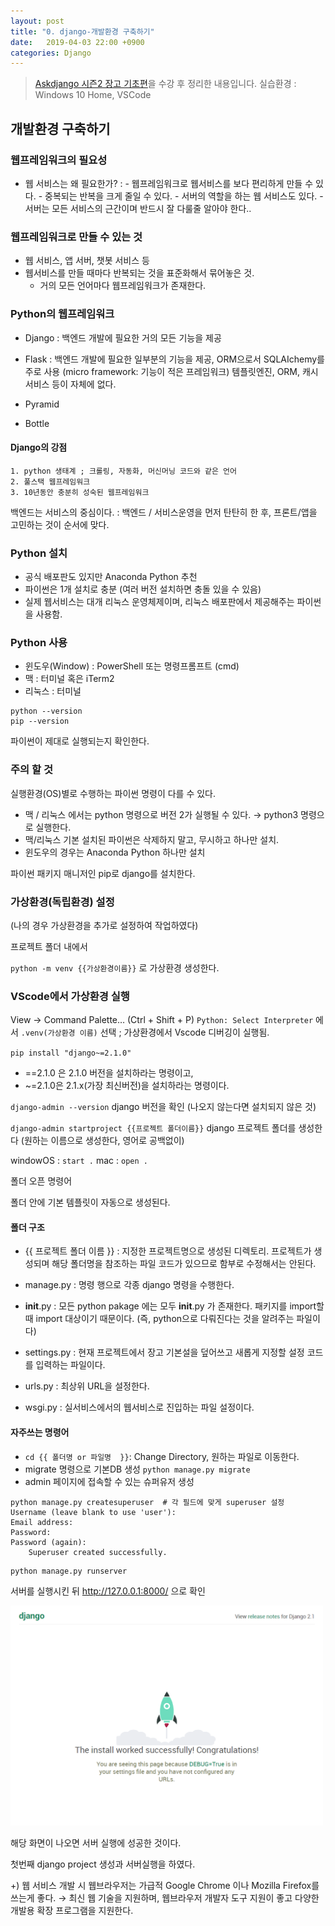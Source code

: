 ```yaml
---
layout: post
title: "0. django-개발환경 구축하기"
date:   2019-04-03 22:00 +0900
categories: Django
---
```

> [Askdjango 시즌2 장고 기초편](https://www.askcompany.kr/r/sections/dfc55e7/)을 수강 후 정리한 내용입니다.
> 실습환경 : Windows 10 Home, VSCode

## 개발환경 구축하기

### 웹프레임워크의 필요성
- 웹 서비스는 왜 필요한가?
	: - 웹프레임워크로 웹서비스를 보다 편리하게 만들 수 있다.
	  - 중복되는 반복을 크게 줄일 수 있다.
	  - 서버의 역할을 하는 웹 서비스도 있다.
	  - 서버는 모든 서비스의 근간이며 반드시 잘 다룰줄 알아야 한다..


### 웹프레임워크로 만들 수 있는 것
- 웹 서비스, 앱 서버, 챗봇 서비스 등
- 웹서비스를 만들 때마다 반복되는 것을 표준화해서 묶어놓은 것.
  - 거의 모든 언어마다 웹프레임워크가 존재한다.


### Python의 웹프레임워크
- Django : 백엔드 개발에 필요한 거의 모든 기능을 제공

- Flask : 백엔드 개발에 필요한 일부분의 기능을 제공, ORM으로서 SQLAIchemy를 주로 사용   (micro framework: 기능이 적은 프레임워크) 템플릿엔진, ORM, 캐시서비스 등이 자체에 없다.

- Pyramid
- Bottle


#### Django의 강점
	1. python 생태계 ; 크롤링, 자동화, 머신머닝 코드와 같은 언어
	2. 풀스택 웹프레임워크
	3. 10년동안 충분히 성숙된 웹프레임워크


백엔드는 서비스의 중심이다.
: 백엔드 / 서비스운영을 먼저 탄탄히 한 후, 프론트/앱을 고민하는 것이 순서에 맞다.


### Python 설치
- 공식 배포판도 있지만 Anaconda Python 추천
- 파이썬은 1개 설치로 충분 (여러 버전 설치하면 충돌 있을 수 있음)
- 실제 웹서비스는 대개 리눅스 운영체제이며, 리눅스 배포판에서 제공해주는 파이썬을 사용함.

### Python 사용
- 윈도우(Window) : PowerShell 또는 명령프롬프트 (cmd)
- 맥 : 터미널 혹은 iTerm2
- 리눅스 : 터미널

```
python --version
pip --version
```
파이썬이 제대로 실행되는지 확인한다.


### 주의 할 것

실행환경(OS)별로 수행하는 파이썬 명령이 다를 수 있다.
 - 맥 / 리눅스 에서는 python 명령으로 버전 2가 실행될 수 있다.
  → python3 명령으로 실행한다.
 - 맥/리눅스 기본 설치된 파이썬은 삭제하지 말고, 무시하고 하나만 설치.
 - 윈도우의 경우는 Anaconda Python 하나만 설치

파이썬 패키지 매니저인 pip로 django를 설치한다.


### 가상환경(독립환경) 설정

(나의 경우 가상환경을 추가로 설정하여 작업하였다)

프로젝트 폴더 내에서

`python -m venv {{가상환경이름}}` 로 가상환경 생성한다.


### VScode에서 가상환경 실행
View → Command Palette… (Ctrl + Shift + P)
`Python: Select Interpreter` 에서 `.venv(가상환경 이름)` 선택 ; 가상환경에서 Vscode 디버깅이 실행됨.


`pip install "django~=2.1.0"`
- ==2.1.0 은 2.1.0 버전을 설치하라는 명령이고,
- ~=2.1.0은 2.1.x(가장 최신버전)을 설치하라는 명령이다.

`django-admin --version`
django 버전을 확인
(나오지 않는다면 설치되지 않은 것)

`django-admin startproject {{프로젝트 폴더이름}}`
django 프로젝트 폴더를 생성한다 (원하는 이름으로 생성한다, 영어로 공백없이)

windowOS : `start .`
mac : `open .`

폴더 오픈 명령어

폴더 안에 기본 템플릿이 자동으로 생성된다.


#### 폴더 구조
- {{ 프로젝트 폴더 이름 }} : 지정한 프로젝트명으로 생성된 디렉토리. 프로젝트가 생성되며 해당 폴더명을 참조하는 파일 코드가 있으므로 함부로 수정해서는 안된다.

- manage.py : 명령 행으로 각종 django 명령을 수행한다.
- __init__.py : 모든 python pakage 에는 모두 __init__.py 가 존재한다. 패키지를 import할 때 import 대상이기 때문이다. (즉, python으로 다뤄진다는 것을 알려주는 파일이다)
- settings.py : 현재 프로젝트에서 장고 기본설을 덮어쓰고 새롭게 지정할 설정 코드를 입력하는 파일이다.
- urls.py : 최상위 URL을 설정한다.
- wsgi.py : 실서비스에서의 웹서비스로 진입하는 파일 설정이다.



#### 자주쓰는 명령어
- `cd {{ 폴더명 or 파일명  }}`: Change Directory, 원하는 파일로 이동한다.
- migrate 명령으로 기본DB 생성
`python manage.py migrate`
- admin 페이지에 접속할 수 있는 슈퍼유저 생성
```
python manage.py createsuperuser  # 각 필드에 맞게 superuser 설정
Username (leave blank to use 'user'):
Email address:
Password:
Password (again):
	Superuser created successfully.
```

	python manage.py runserver

서버를 실행시킨 뒤 http://127.0.0.1:8000/ 으로 확인

<img src="/_assets/images/djangoproject.png" width=500px;>

해당 화면이 나오면 서버 실행에 성공한 것이다.

첫번째 django project 생성과 서버실행을 하였다.


+)
웹 서비스 개발 시 웹브라우저는 가급적 Google Chrome 이나 Mozilla Firefox를 쓰는게 좋다.
→ 최신 웹 기술을 지원하며, 웹브라우저 개발자 도구 지원이 좋고 다양한 개발용 확장 프로그램을 지원한다.
